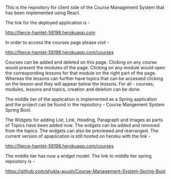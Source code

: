 This is the repository for client side of the Course Management System that has been implemented using React.

The link for the deployed application is - 

http://fierce-hamlet-58198.herokuapp.com

In order to access the courses page please visit - 

http://fierce-hamlet-58198.herokuapp.com/courses

Courses can be added and deleted on this page. Clicking on any course would present the modules of the page.  Clicking on any module would open the corresponding lessons for that module on the right part of the page. Whereas the lessons can further have topics that can be accessed clicking on the lesson and they will appear below the lessons. For all - courses, modules, lessons and topics, creation and deletion can be done.

The middle tier of the application is implemented as a Spring application and the project can be found in the repository - Course Mangement System Spring Boot.

The Widgets for adding List, Link, Heading, Paragraph and Images as parts of Topics have been added now. The widgets can be added and removed from the topics. The widgets can also be previewed and rearranged. The current version of apaplication is still hosted on heroku with the link - 

http://fierce-hamlet-58198.herokuapp.com/courses

The middle tier has now a widget model. The link to middle tier spring repository is - 

https://github.com/shukla-ayush/Course-Management-System-Spring-Boot
